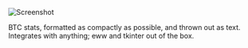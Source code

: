![Screenshot](./readme_assets/screenshot.png)

BTC stats, formatted as compactly as possible, and thrown out as text. Integrates with anything; eww and tkinter out of the box.
